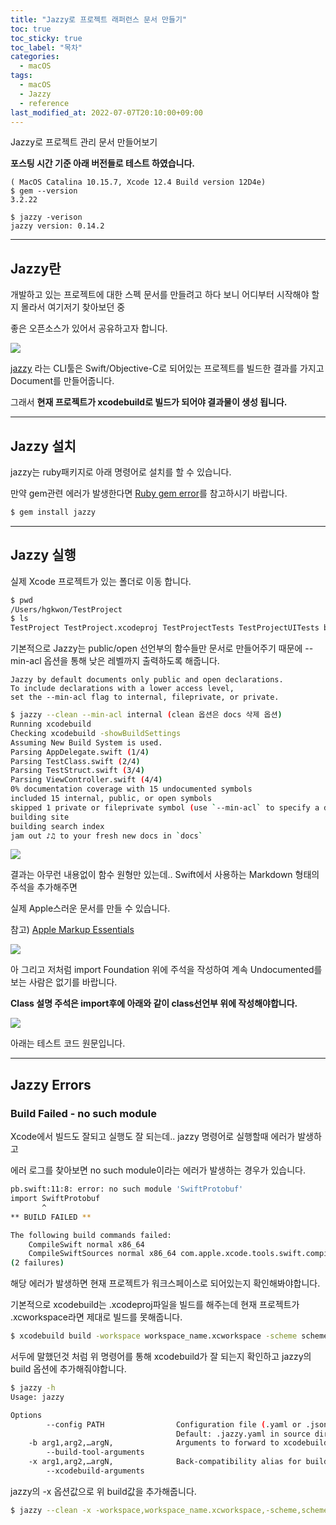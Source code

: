 ```yaml
---
title: "Jazzy로 프로젝트 래퍼런스 문서 만들기"
toc: true
toc_sticky: true
toc_label: "목차"
categories:
  - macOS
tags:
  - macOS
  - Jazzy
  - reference
last_modified_at: 2022-07-07T20:10:00+09:00
---
```

Jazzy로 프로젝트 관리 문서 만들어보기

**포스팅 시간 기준 아래 버전들로 테스트 하였습니다.**
```
( MacOS Catalina 10.15.7, Xcode 12.4 Build version 12D4e)
$ gem --version
3.2.22

$ jazzy -verison
jazzy version: 0.14.2
```

---

## Jazzy란

개발하고 있는 프로젝트에 대한 스펙 문서를 만들려고 하다 보니 어디부터 시작해야 할지 몰라서 여기저기 찾아보던 중

좋은 오픈소스가 있어서 공유하고자 합니다.

<img src='{{ "/assets/images/mac/jazzy/jazzy_logo.png" | absolute_url }}'>

[jazzy](https://github.com/realm/jazzy) 라는 CLI툴은 Swift/Objective-C로 되어있는 프로젝트를 빌드한 결과를 가지고 Document를 만들어줍니다.

그래서 **현재 프로젝트가 xcodebuild로 빌드가 되어야 결과물이 생성 됩니다.**

---

## Jazzy 설치

jazzy는 ruby패키지로 아래 명령어로 설치를 할 수 있습니다.

만약 gem관련 에러가 발생한다면 [Ruby gem error](https://choco0908.github.io/docs/mac/troubleshooting/#ruby-gem-error)를 참고하시기 바랍니다.

```sh
$ gem install jazzy
```

---

## Jazzy 실행

실제 Xcode 프로젝트가 있는 폴더로 이동 합니다.

```sh
$ pwd
/Users/hgkwon/TestProject
$ ls
TestProject TestProject.xcodeproj TestProjectTests TestProjectUITests build
```

기본적으로 Jazzy는 public/open 선언부의 함수들만 문서로 만들어주기 때문에 --min-acl 옵션을 통해 낮은 레벨까지 출력하도록 해줍니다.

```
Jazzy by default documents only public and open declarations. 
To include declarations with a lower access level, 
set the --min-acl flag to internal, fileprivate, or private.
```

```sh
$ jazzy --clean --min-acl internal (clean 옵션은 docs 삭제 옵션)
Running xcodebuild
Checking xcodebuild -showBuildSettings
Assuming New Build System is used.
Parsing AppDelegate.swift (1/4)
Parsing TestClass.swift (2/4)
Parsing TestStruct.swift (3/4)
Parsing ViewController.swift (4/4)
0% documentation coverage with 15 undocumented symbols
included 15 internal, public, or open symbols
skipped 1 private or fileprivate symbol (use `--min-acl` to specify a different minimum ACL)
building site
building search index
jam out ♪♫ to your fresh new docs in `docs`
```

<img src='{{ "/assets/images/mac/jazzy/jazzy_screenshot1.png" | absolute_url }}'>

결과는 아무런 내용없이 함수 원형만 있는데.. Swift에서 사용하는 Markdown 형태의 주석을 추가해주면 

실제 Apple스러운 문서를 만들 수 있습니다.

참고) [Apple Markup Essentials](https://developer.apple.com/library/archive/documentation/Xcode/Reference/xcode_markup_formatting_ref/index.html#//apple_ref/doc/uid/TP40016497-CH2-SW1)

<img src='{{ "/assets/images/mac/jazzy/jazzy_screenshot2.png" | absolute_url }}'>

아 그리고 저처럼 import Foundation 위에 주석을 작성하여 계속 Undocumented를 보는 사람은 없기를 바랍니다.

**Class 설명 주석은 import후에 아래와 같이 class선언부 위에 작성해야합니다.**

<img src='{{ "/assets/images/mac/jazzy/jazzy_screenshot3.png" | absolute_url }}'>

아래는 테스트 코드 원문입니다.

<script src="https://gist.github.com/choco0908/08cb4171d2f1c9bddab7906157d2b526.js"></script>

---

## Jazzy Errors

### Build Failed - no such module

Xcode에서 빌드도 잘되고 실행도 잘 되는데.. jazzy 명령어로 실행할때 에러가 발생하고 

에러 로그를 찾아보면 no such module이라는 에러가 발생하는 경우가 있습니다.

```sh
pb.swift:11:8: error: no such module 'SwiftProtobuf'
import SwiftProtobuf
       ^
** BUILD FAILED **

The following build commands failed:
	CompileSwift normal x86_64
	CompileSwiftSources normal x86_64 com.apple.xcode.tools.swift.compiler
(2 failures)
```

해당 에러가 발생하면 현재 프로젝트가 워크스페이스로 되어있는지 확인해봐야합니다.

기본적으로 xcodebuild는 .xcodeproj파일을 빌드를 해주는데 현재 프로젝트가 .xcworkspace라면 제대로 빌드를 못해줍니다.

```sh
$ xcodebuild build -workspace workspace_name.xcworkspace -scheme scheme_name 
```

서두에 말했던것 처럼 위 명령어를 통해 xcodebuild가 잘 되는지 확인하고 jazzy의 build 옵션에 추가해줘야합니다.

```sh
$ jazzy -h
Usage: jazzy

Options
        --config PATH                Configuration file (.yaml or .json)
                                     Default: .jazzy.yaml in source directory or ancestor
    -b arg1,arg2,…argN,              Arguments to forward to xcodebuild, swift build, or sourcekitten.
        --build-tool-arguments
    -x arg1,arg2,…argN,              Back-compatibility alias for build_tool_arguments.
        --xcodebuild-arguments
```

jazzy의 -x 옵션값으로 위 build값을 추가해줍니다.

```sh
$ jazzy --clean -x -workspace,workspace_name.xcworkspace,-scheme,scheme_name --min-acl private
```